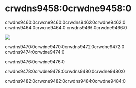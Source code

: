 # crwdns9458:0crwdne9458:0

crwdns9460:0crwdne9460:0crwdns9462:0crwdne9462:0 crwdns9464:0crwdne9464:0 crwdns9466:0crwdne9466:0

![](crwdns9468:0crwdne9468:0)

crwdns9470:0crwdne9470:0crwdns9472:0crwdne9472:0 crwdns9474:0crwdne9474:0


crwdns9476:0crwdne9476:0


crwdns9478:0crwdne9478:0crwdns9480:0crwdne9480:0


crwdns9482:0crwdne9482:0crwdns9484:0crwdne9484:0
